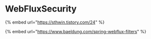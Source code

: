 # WebFluxSecurity

{% embed url="https://sthwin.tistory.com/24" %}

{% embed url="https://www.baeldung.com/spring-webflux-filters" %}





